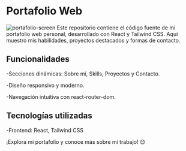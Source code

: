 # Portafolio Web


![portafolio-screen](https://github.com/user-attachments/assets/c4922df5-42d6-4b96-a4c2-4557a4c1bc2d)
Este repositorio contiene el código fuente de mi portafolio web personal, desarrollado con React y Tailwind CSS. Aquí muestro mis habilidades, proyectos destacados y formas de contacto.

## Funcionalidades

-Secciones dinámicas: Sobre mí, Skills, Proyectos y Contacto.

-Diseño responsivo y moderno.

-Navegación intuitiva con react-router-dom.


## Tecnologías utilizadas

-Frontend: React, Tailwind CSS


¡Explora mi portafolio y conoce más sobre mi trabajo! 😊




